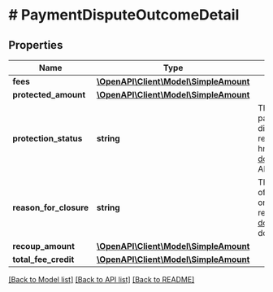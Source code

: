 # # PaymentDisputeOutcomeDetail

## Properties

Name | Type | Description | Notes
------------ | ------------- | ------------- | -------------
**fees** | [**\OpenAPI\Client\Model\SimpleAmount**](SimpleAmount.md) |  | [optional]
**protected_amount** | [**\OpenAPI\Client\Model\SimpleAmount**](SimpleAmount.md) |  | [optional]
**protection_status** | **string** | This enumeration value indicates if the seller is fully protected, partially protected, or not protected by eBay for the payment dispute. This field is always returned once the payment dispute is resolved. For implementation help, refer to &lt;a href&#x3D;&#39;https://developer.ebay.com/api-docs/sell/fulfillment/types/api:ProtectionStatusEnum&#39;&gt;eBay API documentation&lt;/a&gt; | [optional]
**reason_for_closure** | **string** | The enumeration value returned in this field indicates the outcome of the payment dispute for the seller. This field is always returned once the payment dispute is resolved. For implementation help, refer to &lt;a href&#x3D;&#39;https://developer.ebay.com/api-docs/sell/fulfillment/types/api:OutcomeEnum&#39;&gt;eBay API documentation&lt;/a&gt; | [optional]
**recoup_amount** | [**\OpenAPI\Client\Model\SimpleAmount**](SimpleAmount.md) |  | [optional]
**total_fee_credit** | [**\OpenAPI\Client\Model\SimpleAmount**](SimpleAmount.md) |  | [optional]

[[Back to Model list]](../../README.md#models) [[Back to API list]](../../README.md#endpoints) [[Back to README]](../../README.md)

